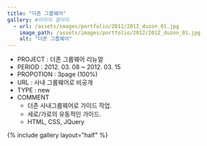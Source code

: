 ```yaml
---
title: "더존 그룹웨어"
gallery: #이미지 갤러리
  - url: /assets/images/portfolio/2012/2012_duzon_01.jpg
    image_path: /assets/images/portfolio/2012/2012_duzon_01.jpg
    alt: "더존 그룹웨어"
---
```


- PROJECT : 더존 그룹웨어 리뉴얼
- PERIOD : 2012. 03. 08 ~ 2012. 03. 15
- PROPOTION : 3page (100%)
- URL : 사내 그룹웨어로 비공개
- TYPE : new
- COMMENT
  - 더존 사내그룹웨어로 가이드 작업.
  - 세로/가로의 유동적인 가이드.
  - HTML, CSS, JQuery

{% include gallery layout="half" %}

